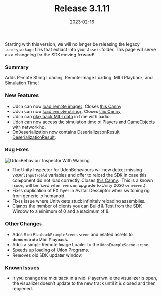 ﻿---
slug: release-3-1-11
date: 2023-02-16
title: Release 3.1.11
authors: [momo]
tags: [release]
draft: false
---
Starting with this version, we will no longer be releasing the legacy `.unitypackage` files that extract into your `Assets` folder. This page will serve as a changelog for the SDK moving forward!

### Summary

Adds Remote String Loading, Remote Image Loading, MIDI Playback, and Simulation Time!

<!--truncate-->

### New Features

* Udon can now [load remote images](https://docs.vrchat.com/docs/image-loading). Closes [this Canny](https://feedback.vrchat.com/feature-requests/p/hey-when-will-dynamic-image-be-implemented)
* Udon can now [load remote strings](https://docs.vrchat.com/docs/string-loading). Closes [this Canny](https://feedback.vrchat.com/vrchat-udon-closed-alpha-feedback/p/vrchat-udon-web-api)
* Udon can [play back MIDI data](https://docs.vrchat.com/docs/midi-playback) in time with audio.
* Udon can now access the simulation time of [Players](https://docs.vrchat.com/docs/players#simulationtime) and [GameObjects with networking](https://docs.vrchat.com/docs/network-components#networking-properties).
* OnDeserialization now contains DeserializationResult [DeserializationResult](https://docs.vrchat.com/docs/network-components#ondeserializationdeserializationresult).

### Bug Fixes
![UdonBehaviour Inspector With Warning](https://user-images.githubusercontent.com/737888/218818072-92616039-c135-4c6c-86f0-02195bddffcd.png)
* The Unity Inspector for UdonBehaviours will now detect missing `VRCUrlInputField` variables and offer to reload the SDK in case this component did not load correctly. Closes [this Canny](https://feedback.vrchat.com/sdk-bug-reports/p/vrc-url-input-field-component-missing-from-project-randomly). (This is a known issue, will be fixed when we can upgrade to Unity 2020 or newer.)
* Fixes duplication of FX layer in Avatar Descriptor when switching rig from generic to humanoid.
* Fixes issue where Unity gets stuck infinitely reloading assemblies.
* Clamps the number of clients you can Build & Test from the SDK Window to a minimum of 0 and a maximum of 8.

### Other Changes

* Adds `MidiPlaybackExampleScene.scene` and related assets to demonstrate Midi Playback.
* Adds a simple Remote Image Loader to the `UdonExampleScene.scene`.
* Speeds up loading of Udon Programs.
* Removes old SDK updater window.

### Known Issues

* If you change the midi track in a Midi Player while the visualizer is open, the visualizer doesn’t update to the new track until it is closed and then reopened.